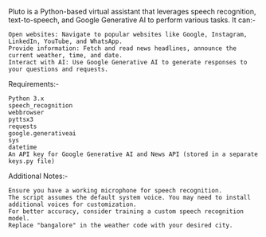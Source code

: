 Pluto is a Python-based virtual assistant that leverages speech recognition, text-to-speech, and Google Generative AI to perform various tasks.
It can:-

    Open websites: Navigate to popular websites like Google, Instagram, LinkedIn, YouTube, and WhatsApp.
    Provide information: Fetch and read news headlines, announce the current weather, time, and date.
    Interact with AI: Use Google Generative AI to generate responses to your questions and requests.

Requirements:-

    Python 3.x
    speech_recognition
    webbrowser
    pyttsx3
    requests
    google.generativeai
    sys
    datetime
    An API key for Google Generative AI and News API (stored in a separate keys.py file)

Additional Notes:-

    Ensure you have a working microphone for speech recognition.
    The script assumes the default system voice. You may need to install additional voices for customization.
    For better accuracy, consider training a custom speech recognition model.
    Replace "bangalore" in the weather code with your desired city.
